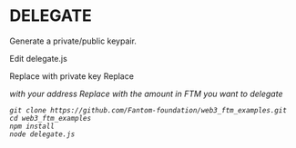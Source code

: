 # DELEGATE

Generate a private/public keypair.

Edit delegate.js

Replace <private-key> with private key
Replace <address> with your address
Replace <amount-to-delegate> with the amount in FTM you want to delegate

```
git clone https://github.com/Fantom-foundation/web3_ftm_examples.git
cd web3_ftm_examples
npm install
node delegate.js
```
